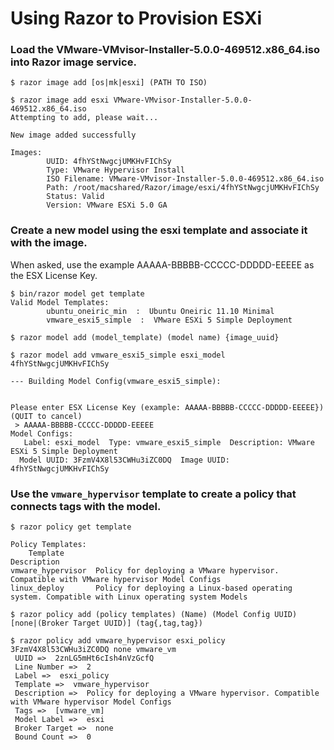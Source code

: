 # Using Razor to Provision ESXi 

### Load the VMware-VMvisor-Installer-5.0.0-469512.x86_64.iso into Razor image service.
    $ razor image add [os|mk|esxi] (PATH TO ISO)

    $ razor image add esxi VMware-VMvisor-Installer-5.0.0-469512.x86_64.iso
    Attempting to add, please wait...

    New image added successfully

    Images:
            UUID: 4fhYStNwgcjUMKHvFIChSy  
            Type: VMware Hypervisor Install  
            ISO Filename: VMware-VMvisor-Installer-5.0.0-469512.x86_64.iso  
            Path: /root/macshared/Razor/image/esxi/4fhYStNwgcjUMKHvFIChSy  
            Status: Valid   
            Version: VMware ESXi 5.0 GA

### Create a new model using the esxi template and associate it with the image.

When asked, use the example AAAAA-BBBBB-CCCCC-DDDDD-EEEEE as the ESX License Key.

    $ bin/razor model get template
    Valid Model Templates:
            ubuntu_oneiric_min  :  Ubuntu Oneiric 11.10 Minimal
            vmware_esxi5_simple  :  VMware ESXi 5 Simple Deployment

    $ razor model add (model_template) (model name) {image_uuid}

    $ razor model add vmware_esxi5_simple esxi_model 4fhYStNwgcjUMKHvFIChSy

    --- Building Model Config(vmware_esxi5_simple): 


    Please enter ESX License Key (example: AAAAA-BBBBB-CCCCC-DDDDD-EEEEE}) 
    (QUIT to cancel)
     > AAAAA-BBBBB-CCCCC-DDDDD-EEEEE
    Model Configs:
       Label: esxi_model  Type: vmware_esxi5_simple  Description: VMware ESXi 5 Simple Deployment
      Model UUID: 3FzmV4X8l53CWHu3iZC0DQ  Image UUID: 4fhYStNwgcjUMKHvFIChSy

### Use the `vmware_hypervisor` template to create a policy that connects tags with the model.

    $ razor policy get template

    Policy Templates:
        Template                                                  Description                                              
    vmware_hypervisor  Policy for deploying a VMware hypervisor. Compatible with VMware hypervisor Model Configs           
    linux_deploy       Policy for deploying a Linux-based operating system. Compatible with Linux operating system Models  

    $ razor policy add (policy templates) (Name) (Model Config UUID) [none|(Broker Target UUID)] (tag{,tag,tag})

    $ razor policy add vmware_hypervisor esxi_policy 3FzmV4X8l53CWHu3iZC0DQ none vmware_vm
     UUID =>  2znLG5mHt6cIsh4nVzGcfQ
     Line Number =>  2
     Label =>  esxi_policy
     Template =>  vmware_hypervisor
     Description =>  Policy for deploying a VMware hypervisor. Compatible with VMware hypervisor Model Configs
     Tags =>  [vmware_vm]
     Model Label =>  esxi
     Broker Target =>  none
     Bound Count =>  0

